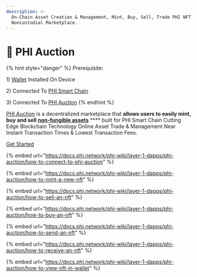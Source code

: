 ```yaml
---
description: >-
  On-Chain Asset Creation & Management, Mint, Buy, Sell, Trade PHI NFT
  Noncustodial Marketplace.
---
```


# 🤝 PHI Auction

{% hint style="danger" %}
Prerequisite:&#x20;

1\) [Wallet](../../use-phi-smart-chain/compatible-wallets/) Installed On Device

2\) Connected To [PHI Smart Chain ](../../use-phi-smart-chain/wallet-setup/)

3\) Connected To [PHI Auction](how-to-connect-to-phi-auction.md)&#x20;
{% endhint %}

[PHI Auction](https://phi.auction) is a decentralized marketplace that **allows users to easily mint, buy and sell** [**non-fungible assets**](../../glossary.md#n) **** built for PHI Smart Chain Cutting Edge Blockchain Technology Online Asset Trade & Management Near Instant Transaction Times & Lowest Transaction Fees.&#x20;

[Get Started ](https://phi.auction)

{% embed url="https://docs.phi.network/phi-wiki/layer-1-dapps/phi-auction/how-to-connect-to-phi-auction" %}

{% embed url="https://docs.phi.network/phi-wiki/layer-1-dapps/phi-auction/how-to-mint-a-new-nft" %}

{% embed url="https://docs.phi.network/phi-wiki/layer-1-dapps/phi-auction/how-to-sell-an-nft" %}

{% embed url="https://docs.phi.network/phi-wiki/layer-1-dapps/phi-auction/how-to-buy-an-nft" %}

{% embed url="https://docs.phi.network/phi-wiki/layer-1-dapps/phi-auction/how-to-send-an-nft" %}

{% embed url="https://docs.phi.network/phi-wiki/layer-1-dapps/phi-auction/how-to-receive-an-nft" %}

{% embed url="https://docs.phi.network/phi-wiki/layer-1-dapps/phi-auction/how-to-view-nft-in-wallet" %}
